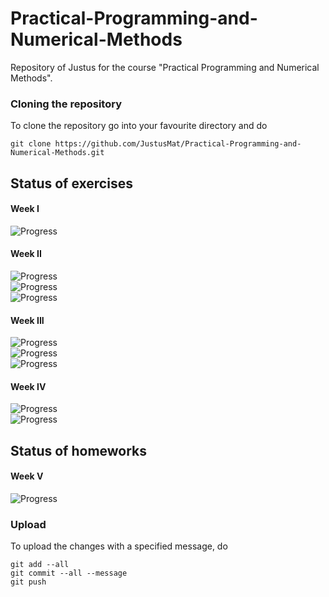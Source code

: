 # Practical-Programming-and-Numerical-Methods
Repository of Justus for the course "Practical Programming and Numerical Methods".
### Cloning the repository
To clone the repository go into your favourite directory and do 
```
git clone https://github.com/JustusMat/Practical-Programming-and-Numerical-Methods.git
```

## Status of exercises
#### Week I
![Progress](https://progress-bar.dev/100/?title=/hello) <br />
#### Week II
![Progress](https://progress-bar.dev/100/?title=/epsilon) <br />
![Progress](https://progress-bar.dev/100/?title=/math) <br />
![Progress](https://progress-bar.dev/100/?title=/vec) <br />
#### Week III
![Progress](https://progress-bar.dev/100/?title=/complex) <br />
![Progress](https://progress-bar.dev/100/?title=/generic_list) <br />
![Progress](https://progress-bar.dev/100/?title=/inputoutput) <br />
#### Week IV
![Progress](https://progress-bar.dev/100/?title=/multiprocessing) <br />
![Progress](https://progress-bar.dev/100/?title=/scientificplotting) <br />

## Status of homeworks
#### Week V
![Progress](https://progress-bar.dev/82/?title=/LinearEquations) <br />


### Upload
To upload the changes with a specified message, do
```
git add --all
git commit --all --message
git push 
```